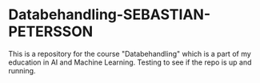 # Databehandling-SEBASTIAN-PETERSSON
This is a repository for the course "Databehandling" which is a part of my education in AI and Machine Learning. Testing to see if the repo is up and running.
